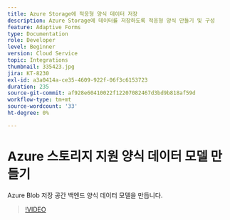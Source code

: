 ```yaml
---
title: Azure Storage에 적응형 양식 데이터 저장
description: Azure Storage에 데이터를 저장하도록 적응형 양식 만들기 및 구성
feature: Adaptive Forms
type: Documentation
role: Developer
level: Beginner
version: Cloud Service
topic: Integrations
thumbnail: 335423.jpg
jira: KT-8230
exl-id: a3a0414a-ce35-4609-922f-06f3c6153723
duration: 235
source-git-commit: af928e60410022f12207082467d3bd9b818af59d
workflow-type: tm+mt
source-wordcount: '33'
ht-degree: 0%

---
```


# Azure 스토리지 지원 양식 데이터 모델 만들기

Azure Blob 저장 공간 백엔드 양식 데이터 모델을 만듭니다.

>[!VIDEO](https://video.tv.adobe.com/v/335423?quality=12&learn=on)
